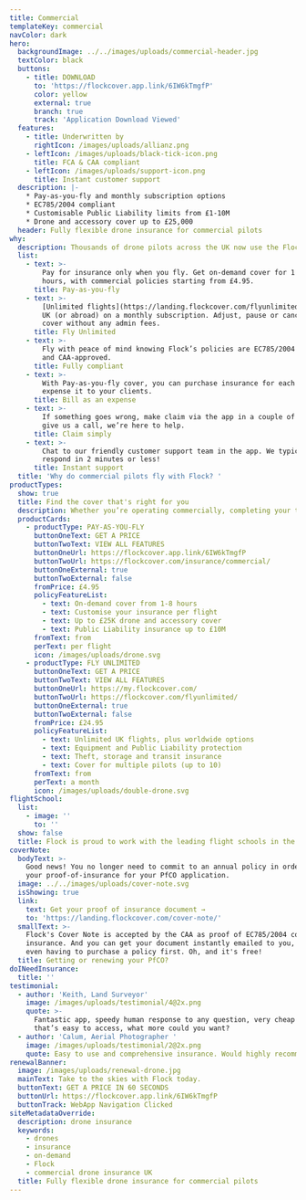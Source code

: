 ```yaml
---
title: Commercial
templateKey: commercial
navColor: dark
hero:
  backgroundImage: ../../images/uploads/commercial-header.jpg
  textColor: black
  buttons:
    - title: DOWNLOAD
      to: 'https://flockcover.app.link/6IW6kTmgfP'
      color: yellow
      external: true
      branch: true
      track: 'Application Download Viewed'
  features:
    - title: Underwritten by
      rightIcon: /images/uploads/allianz.png
    - leftIcon: /images/uploads/black-tick-icon.png
      title: FCA & CAA compliant
    - leftIcon: /images/uploads/support-icon.png
      title: Instant customer support
  description: |-
    * Pay-as-you-fly and monthly subscription options
    * EC785/2004 compliant
    * Customisable Public Liability limits from £1-10M
    * Drone and accessory cover up to £25,000
  header: Fully flexible drone insurance for commercial pilots
why:
  description: Thousands of drone pilots across the UK now use the Flock Cover app.
  list:
    - text: >-
        Pay for insurance only when you fly. Get on-demand cover for 1 to 8
        hours, with commercial policies starting from £4.95.
      title: Pay-as-you-fly
    - text: >-
        [Unlimited flights](https://landing.flockcover.com/flyunlimited/) in the
        UK (or abroad) on a monthly subscription. Adjust, pause or cancel your
        cover without any admin fees.
      title: Fly Unlimited
    - text: >-
        Fly with peace of mind knowing Flock’s policies are EC785/2004 compliant
        and CAA-approved.
      title: Fully compliant
    - text: >-
        With Pay-as-you-fly cover, you can purchase insurance for each job and
        expense it to your clients.
      title: Bill as an expense
    - text: >-
        If something goes wrong, make claim via the app in a couple of taps. Or
        give us a call, we’re here to help.
      title: Claim simply
    - text: >-
        Chat to our friendly customer support team in the app. We typically
        respond in 2 minutes or less!
      title: Instant support
  title: 'Why do commercial pilots fly with Flock? '
productTypes:
  show: true
  title: Find the cover that's right for you
  description: Whether you’re operating commercially, completing your training, or flying for fun - we offer flexible cover that’s tailored to you.
  productCards:
    - productType: PAY-AS-YOU-FLY
      buttonOneText: GET A PRICE
      buttonTwoText: VIEW ALL FEATURES
      buttonOneUrl: https://flockcover.app.link/6IW6kTmgfP
      buttonTwoUrl: https://flockcover.com/insurance/commercial/
      buttonOneExternal: true
      buttonTwoExternal: false
      fromPrice: £4.95
      policyFeatureList:
        - text: On-demand cover from 1-8 hours
        - text: Customise your insurance per flight
        - text: Up to £25K drone and accessory cover
        - text: Public Liability insurance up to £10M
      fromText: from
      perText: per flight
      icon: /images/uploads/drone.svg
    - productType: FLY UNLIMITED
      buttonOneText: GET A PRICE
      buttonTwoText: VIEW ALL FEATURES
      buttonOneUrl: https://my.flockcover.com/
      buttonTwoUrl: https://flockcover.com/flyunlimited/
      buttonOneExternal: true
      buttonTwoExternal: false
      fromPrice: £24.95
      policyFeatureList:
        - text: Unlimited UK flights, plus worldwide options
        - text: Equipment and Public Liability protection
        - text: Theft, storage and transit insurance
        - text: Cover for multiple pilots (up to 10)
      fromText: from
      perText: a month
      icon: /images/uploads/double-drone.svg
flightSchool:
  list:
    - image: ''
      to: ''
  show: false
  title: Flock is proud to work with the leading flight schools in the UK
coverNote:
  bodyText: >-
    Good news! You no longer need to commit to an annual policy in order to get
    your proof-of-insurance for your PfCO application.
  image: ../../images/uploads/cover-note.svg
  isShowing: true
  link:
    text: Get your proof of insurance document →
    to: 'https://landing.flockcover.com/cover-note/'
  smallText: >-
    Flock's Cover Note is accepted by the CAA as proof of EC785/2004 compliant
    insurance. And you can get your document instantly emailed to you, without
    even having to purchase a policy first. Oh, and it's free!
  title: Getting or renewing your PfCO?
doINeedInsurance:
  title: ''
testimonial:
  - author: 'Keith, Land Surveyor'
    image: /images/uploads/testimonial/4@2x.png
    quote: >-
      Fantastic app, speedy human response to any question, very cheap insurance
      that’s easy to access, what more could you want?
  - author: 'Calum, Aerial Photographer '
    image: /images/uploads/testimonial/2@2x.png
    quote: Easy to use and comprehensive insurance. Would highly recommend!
renewalBanner:
  image: /images/uploads/renewal-drone.jpg
  mainText: Take to the skies with Flock today.
  buttonText: GET A PRICE IN 60 SECONDS
  buttonUrl: https://flockcover.app.link/6IW6kTmgfP
  buttonTrack: WebApp Navigation Clicked
siteMetadataOverride:
  description: drone insurance
  keywords:
    - drones
    - insurance
    - on-demand
    - Flock
    - commercial drone insurance UK
  title: Fully flexible drone insurance for commercial pilots
---
```

